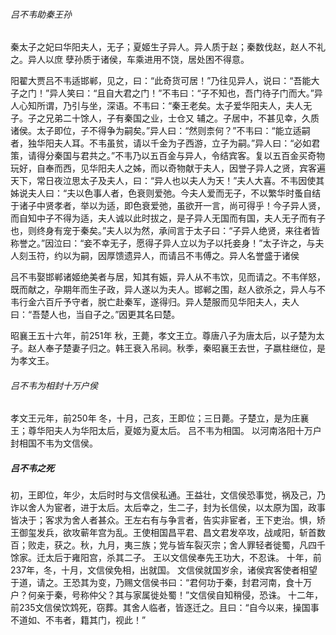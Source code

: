 ###### 吕不韦助秦王孙
秦太子之妃曰华阳夫人，无子；夏姬生子异人。异人质于赵；秦数伐赵，赵人不礼之。异人以庶 孽孙质于诸侯，车乘进用不饶，居处困不得意。　

阳翟大贾吕不韦适邯郸，见之，曰：“此奇货可居！”乃往见异人，说曰：“吾能大子之门！”异人笑曰：“且自大君之门！”不韦曰：“子不知也，吾门待子门而大。”异人心知所谓，乃引与坐，深语。不韦曰：“秦王老矣。太子爱华阳夫人，夫人无子。子之兄弟二十馀人，子有秦国之业，士仓又 辅之。子居中，不甚见幸，久质诸侯。太子即位，子不得争为嗣矣。”异人曰：“然则柰何？”不韦曰：“能立适嗣者，独华阳夫人耳。不韦虽贫，请以千金为子西游，立子为嗣。”异人曰：“必如君策，请得分秦国与君共之。”不韦乃以五百金与异人，令结宾客。复以五百金买奇物玩好，自奉而西，见华阳夫人之姊，而以奇物献于夫人，因誉子异人之贤，宾客遍天下，常日夜泣思太子及夫人，曰：“异人也以夫人为天！”夫人大喜。不韦因使其姊说夫人曰：“夫以色事人者，色衰则爱弛。今夫人爱而无子，不以繁华时蚤自结于诸子中贤孝者，举以为适，即色衰爱弛，虽欲开一言，尚可得乎！今子异人贤，而自知中子不得为适，夫人诚以此时拔之，是子异人无国而有国，夫人无子而有子也，则终身有宠于秦矣。”夫人以为然，承间言于太子曰：“子异人绝贤，来往者皆称誉之。”因泣曰：“妾不幸无子，愿得子异人立以为子以托妾身！”太子许之，与夫人刻玉符，约以为嗣，因厚馈遗异人，而请吕不韦傅之。异人名誉盛于诸侯

吕不韦娶邯郸诸姬绝美者与居，知其有娠，异人从不韦饮，见而请之。不韦佯怒，既而献之，孕期年而生子政，异人遂以为夫人。邯郸之围，赵人欲杀之，异人与不韦行金六百斤予守者，脱亡赴秦军，遂得归。异人楚服而见华阳夫人，夫人曰：“吾楚人也，当自子之。”因更其名曰楚。


昭襄王五十六年，前251年
秋，王薨，孝文王立。尊唐八子为唐太后，以子楚为太子。赵人奉子楚妻子归之。韩王衰入吊祠。秋季，秦昭襄王去世，子嬴柱继位，是为孝文王。

###### 吕不韦为相封十万户侯
孝文王元年，前250年
冬，十月，己亥，王即位；三日薨。子楚立，是为庄襄王；尊华阳夫人为华阳太后，夏姬为夏太后。
吕不韦为相国。
以河南洛阳十万户封相国不韦为文信侯。

##### 吕不韦之死
初，王即位，年少，太后时时与文信侯私通。王益壮，文信侯恐事觉，祸及己，乃诈以舍人为宦者，进于太后。太后幸之，生二子，封为长信侯，以太原为国，政事皆决于；客求为舍人者甚众。王左右有与争言者，告实非宦者，王下吏治。惧，矫王御玺发兵，欲攻蕲年宫为乱。王使相国昌平君、昌文君发卒攻，战咸阳，斩首数百；败走，获之。秋，九月，夷三族；党与皆车裂灭宗；舍人罪轻者徙蜀，凡四千馀家。迁太后于雍阳宫，杀其二子。
王以文信侯奉先王功大，不忍诛。
十年，前237年，冬，十月，文信侯免相，出就国。
文信侯就国岁余，诸侯宾客使者相望于道，请之。王恐其为变，乃赐文信侯书曰：“君何功于秦，封君河南，食十万户？何亲于秦，号称仲父？其与家属徙处蜀！”文信侯自知稍侵，恐诛。
十二年，前235文信侯饮鸩死，窃葬。其舍人临者，皆逐迁之。且曰：“自今以来，操国事不道如、不韦者，籍其门，视此！”